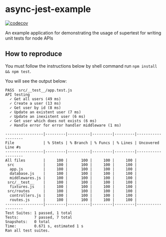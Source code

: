 # async-jest-example

[![codecov](https://codecov.io/gh/trouchet/asyncere-jesture/branch/main/graph/badge.svg?token=VOQ4SD0JT7)](https://codecov.io/gh/trouchet/asyncere-jesture)

An example application for demonstrating the usage of supertest for writing unit tests for node APIs

## How to reproduce

You must follow the instructions below by shell command run `npm install && npm test`.

You will see the output below:

```
PASS  src/__test__/app.test.js
API testing
  ✓ Get all users (49 ms)
  ✓ Create a user (13 ms)
  ✓ Get user by id (8 ms)
  ✓ Update an existent user (7 ms)
  ✓ Update an inexistent user (6 ms)
  ✓ Get user which does not exists (6 ms)
  ✓ Handle error for error handler middleware (1 ms)

-----------------|---------|----------|---------|---------|-------------------
File             | % Stmts | % Branch | % Funcs | % Lines | Uncovered Line #s 
-----------------|---------|----------|---------|---------|-------------------
All files        |     100 |      100 |     100 |     100 |                   
 src             |     100 |      100 |     100 |     100 |                   
  app.js         |     100 |      100 |     100 |     100 |                   
  database.js    |     100 |      100 |     100 |     100 |                   
  middlewares.js |     100 |      100 |     100 |     100 |                   
 src/__test__    |     100 |      100 |     100 |     100 |                   
  fixtures.js    |     100 |      100 |     100 |     100 |                   
 src/routes      |     100 |      100 |     100 |     100 |                   
  controllers.js |     100 |      100 |     100 |     100 |                   
  routes.js      |     100 |      100 |     100 |     100 |                   
-----------------|---------|----------|---------|---------|-------------------
Test Suites: 1 passed, 1 total
Tests:       7 passed, 7 total
Snapshots:   0 total
Time:        0.671 s, estimated 1 s
Ran all test suites.

```
